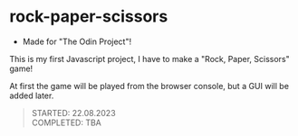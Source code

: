# rock-paper-scissors 

* Made for "The Odin Project"!

This is my first Javascript project, I have to make a "Rock, Paper, Scissors" game!

At first the game will be played from the browser console, but a GUI will be added later.

> STARTED: 22.08.2023  
> COMPLETED: TBA 





